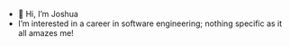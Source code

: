 - 👋 Hi, I’m Joshua
- I’m interested in a career in software engineering; nothing specific as it all amazes me!

<!---
Jxsteward/Jxsteward is a ✨ special ✨ repository because its `README.md` (this file) appears on your GitHub profile.
You can click the Preview link to take a look at your changes.
--->
